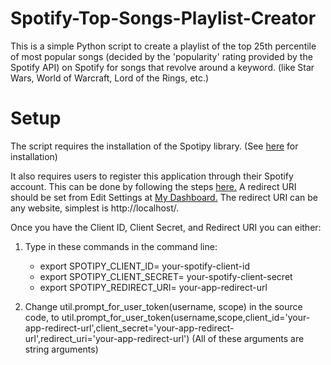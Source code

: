 # Spotify-Top-Songs-Playlist-Creator
This is a simple Python script to create a playlist of the top 25th percentile of most popular songs (decided by the 'popularity' rating provided by the Spotify API) on Spotify for songs that revolve around a keyword. (like Star Wars, World of Warcraft, Lord of the Rings, etc.)

# Setup
The script requires the installation of the Spotipy library. (See [here](https://github.com/plamere/spotipy) for installation)

It also requires users to register this application through their Spotify account.
This can be done by following the steps [here.](https://developer.spotify.com/documentation/general/guides/app-settings/#register-your-app)
A redirect URI should be set from Edit Settings at [My Dashboard.](https://developer.spotify.com/dashboard/applications)
The redirect URI can be any website, simplest is http://localhost/.

Once you have the Client ID, Client Secret, and Redirect URI you can either:
1. Type in these commands in the command line:
   - export SPOTIPY_CLIENT_ID= your-spotify-client-id
   - export SPOTIPY_CLIENT_SECRET= your-spotify-client-secret
   - export SPOTIPY_REDIRECT_URI= your-app-redirect-url
   
2. Change util.prompt_for_user_token(username, scope) in the source code, to util.prompt_for_user_token(username,scope,client_id='your-app-redirect-url',client_secret='your-app-redirect-url',redirect_uri='your-app-redirect-url')
(All of these arguments are string arguments)
